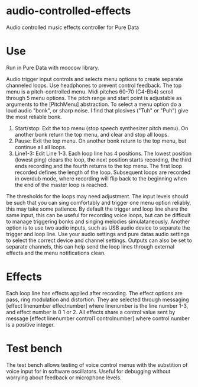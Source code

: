 # audio-controlled-effects
Audio controlled music effects controller for Pure Data

# Use

Run in Pure Data with moocow library.

Audio trigger input controls and selects menu options to create separate channeled loops. Use headphones to prevent control feedback. The top menu is a pitch-controlled menu. Midi pitches 60-70 (C4-Bb4) scroll through 5 menu options. The pitch range and start point is adjustable as arguments to the [PitchMenu] abstraction. To select a menu option do a loud audio "bonk", or sharp noise. I find that plosives ("Tuh" or "Puh") give the most reliable bonk.

1. Start/stop: Exit the top menu (stop speech synthesizer pitch menu). On another bonk return the top menu, and clear and stop all loops.
2. Pause: Exit the top menu. On another bonk return to the top menu, but continue all all loops.
3. Line1-3: Edit Line 1-3. Each loop line has 4 positions. The lowest position (lowest ping) clears the loop, the next position starts recording, the third ends recording and the fourth returns to the top menu. The first loop recorded defines the length of the loop. Subsequent loops are recorded in overdub mode, where recording will flip back to the beginning when the end of the master loop is reached.

The thresholds for the loops may need adjustment. The input levels should be such that you can sing comfortably and trigger one menu option reliably, this may take some patience. By default the trigger and loop line share the same input, this can be useful for recording voice loops, but can be difficult to manage triggering bonks and singing melodies simulataneously. Another option is to use two audio inputs, such as USB audio device to separate the trigger and loop line. Use your audio settings and pure datas audio settings to select the correct device and channel settings. Outputs can also be set to separate channels, this can help send the loop lines through external effects and the menu notifications clean.

# Effects

Each loop line has effects applied after recording. The effect options are pass, ring modulation and distortion. They are selected through messaging [effect linenumber effectnumber] where linenumber is the line number 1-3, and effect number is 0 1 or 2. All effects share a control value sent by message [effect linenumber control1 controlnumber] where control number is a positive integer.

# Test bench

The test bench allows testing of voice control menus with the substition of voice input for in software oscillators. Useful for debugging without worrying about feedback or microphone levels.
